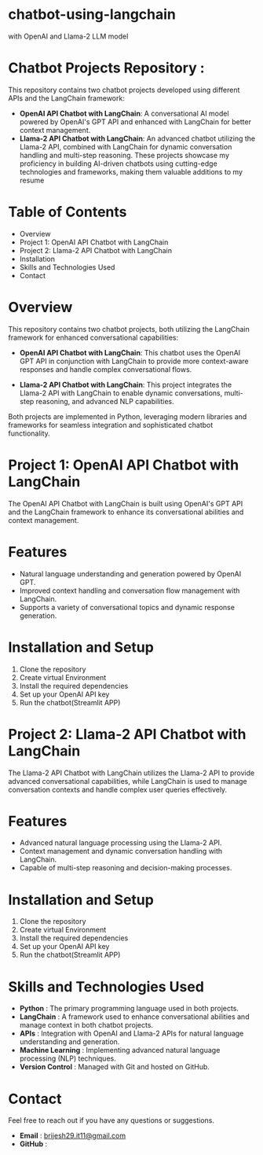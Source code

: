# chatbot-using-langchain
with OpenAI and Llama-2 LLM model

# Chatbot Projects Repository :
This repository contains two chatbot projects developed using different APIs and the LangChain framework:

- **OpenAI API Chatbot with LangChain**: A conversational AI model powered by OpenAI's GPT API and enhanced with LangChain for better context management.
- **Llama-2 API Chatbot with LangChain**: An advanced chatbot utilizing the Llama-2 API, combined with LangChain for dynamic conversation handling and multi-step reasoning.
These projects showcase my proficiency in building AI-driven chatbots using cutting-edge technologies and frameworks, making them valuable additions to my resume

# Table of Contents
- Overview
- Project 1: OpenAI API Chatbot with LangChain
- Project 2: Llama-2 API Chatbot with LangChain
- Installation
- Skills and Technologies Used
- Contact
# Overview
This repository contains two chatbot projects, both utilizing the LangChain framework for enhanced conversational capabilities:

- **OpenAI API Chatbot with LangChain**: This chatbot uses the OpenAI GPT API in conjunction with LangChain to provide more context-aware responses and handle complex conversational flows.

- **Llama-2 API Chatbot with LangChain**: This project integrates the Llama-2 API with LangChain to enable dynamic conversations, multi-step reasoning, and advanced NLP capabilities.

Both projects are implemented in Python, leveraging modern libraries and frameworks for seamless integration and sophisticated chatbot functionality.

# **Project 1**: OpenAI API Chatbot with LangChain
The OpenAI API Chatbot with LangChain is built using OpenAI's GPT API and the LangChain framework to enhance its conversational abilities and context management.

# Features
- Natural language understanding and generation powered by OpenAI GPT.
- Improved context handling and conversation flow management with LangChain.
- Supports a variety of conversational topics and dynamic response generation.

# Installation and Setup
1. Clone the repository
2. Create virtual Environment
3. Install the required dependencies
4. Set up your OpenAI API key
5. Run the chatbot(Streamlit APP) 


# Project 2: Llama-2 API Chatbot with LangChain
The Llama-2 API Chatbot with LangChain utilizes the Llama-2 API to provide advanced conversational capabilities, while LangChain is used to manage conversation contexts and handle complex user queries effectively.

# Features
- Advanced natural language processing using the Llama-2 API.
- Context management and dynamic conversation handling with LangChain.
- Capable of multi-step reasoning and decision-making processes.

# Installation and Setup
1. Clone the repository
2. Create virtual Environment
3. Install the required dependencies
4. Set up your OpenAI API key
5. Run the chatbot(Streamlit APP) 

# Skills and Technologies Used
- **Python** : The primary programming language used in both projects.
- **LangChain** : A framework used to enhance conversational abilities and manage context in both chatbot projects.
- **APIs** : Integration with OpenAI and Llama-2 APIs for natural language understanding and generation.
- **Machine Learning** : Implementing advanced natural language processing (NLP) techniques.
- **Version Control** : Managed with Git and hosted on GitHub.

# Contact
Feel free to reach out if you have any questions or suggestions.

- **Email** : brijesh29.it11@gmail.com
- **GitHub** : 
